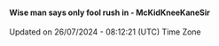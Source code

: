 #### Wise man says only fool rush in - McKidKneeKaneSir
Updated on 26/07/2024 - 08:12:21 (UTC) Time Zone
